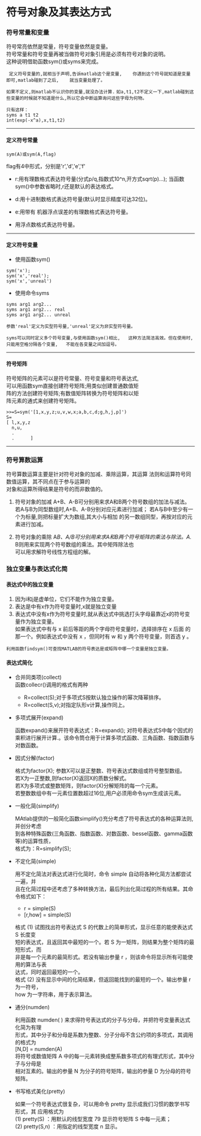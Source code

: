 # 符号对象及其表达方式

### 符号常量和变量
符号常亮依然是常量，符号变量依然是变量。  
符号常量和符号变量再被当做符号对象引用是必须有符号对象的说明。  
这种说明借助函数sym()或syms来完成。

` 定义符号变量的,就相当于声明,告诉matlab这个是变量,   
你遇到这个符号就知道是变量即可,matlab碰到了之后,   
就当变量处理了。`

`如果不定义,则matlab不认识你的变量,就没办法计算.`
`如a,t1,t2不定义一下,matlab碰到这些变量的时候就不知道是什么,所以它会中断运算询问这些字母为何物。`

```
只有这样：
syms a t1 t2
int(exp(-x^a),x,t1,t2)

```

---
#### 定义符号常量

```
sym(A)或sym(A,flag)
```
flag有4中形式，分别是'r','d','e','f'  

  * r:用有理数格式表达符号量(分式p/q,指数式10^n,开方式sqrt(p)...);
      当函数sym()中参数省略时,r还是默认的表达格式。

  * d:用十进制数格式表达符号量(默认时显示精度可达32位)。

  * e:用带有 机器浮点误差的有理数格式表达符号量。

  * 用浮点数格式表达符号量。  

---

#### 定义符号变量

* 使用函数sym()

```
sym('x');
sym('x','real');
sym('x','unreal')

```

* 使用命令syms

```
syms arg1 arg2...
syms arg1 arg2... real
syms arg1 arg2... unreal

参数'real'定义为实型符号量,'unreal'定义为非实型符号量。  
```

`syms可以同时定义多个符号变量,与使用函数sym()相比,  
这种方法简洁高效。但在使用时,只能用空格分隔各个变量,  
不能在各变量之间加逗号。`

---

#### 符号矩阵

符号矩阵的元素可以是符号常量、符号变量和符号表达式,  
可以用函数sym直接创建符号矩阵;用类似创建普通数值矩  
阵的方法创建符号矩阵;有数值矩阵转换为符号矩阵和以矩  
阵元素的通式来创建符号矩阵。

```
>>=S=sym('[1,x,y,z;u,v,w,x;a,b,c,d;g,h,j,p]')
S=
[ l,x,y,z
  n,u,
  .
  .      ]

```

---

### 符号算数运算
符号算数运算主要是针对符号对象的加减、乘除运算，其运算  法则和运算符号同数值运算，其不同点在于参与运算的  
对象和运算所得结果是符号的而非数值的。

1. 符号对象的加减
A+B、A-B可分别用来求A和B两个符号数组的加法与减法。  
若A与B为同型数组时,A+B、A-B分别对应元素进行加减；
若A与B中至少有一个为标量,则把标量扩大为数组,其大小与相加 的另一数组同型，再按对应的元素进行加减。  

2. 符号对象的乘除
A*B、A/B可分别用来求A和B两个符号矩阵的乘法与除法。A.* B则用来实现两个符号数组的乘法。其中矩阵除法也  
可以用求解符号线性方程组的解。  

### 独立变量与表达式化简

#### 表达式中的独立变量

1. 因为i和j是虚单位，它们不能作为独立变量。
2. 表达是中有x作为符号变量时,x就是独立变量
3. 表达式中没有x作为符号变量时,就从表达式中挑选打头字母最靠近x的符号变量作为独立变量。  
如果表达式中有与 x 前后等距的两个字母符号变量时，选择排序在 x 后面
的那一个。例如表达式中没有 x ，但同时有 w 和 y 两个符号变量，则首选 y 。

`利用函数findsym()可查找MATLAB的符号表达是或矩阵中哪一个变量是独立变量。`

#### 表达式简化

* 合并同类项(collect)  
函数collecr()调用的格式有两种

  * R=collect(S);对于多项式S按默认独立操作的幂次降幂排序。
  * R=collect(S,v);对指定队形v计算,操作同上。  


* 多项式展开(expand)

  函数expand()来展开符号表达式：R=expand();
对符号表达式S中每个因式的乘积进行展开计算.。该命令筒仓用于计算多项式函数、三角函数、指数函数与对数函数。

* 因式分解(factor)

  格式为factor(X);
  参数X可以是正整数、符号表达式数组或符号整型数组。  
  若X为一正整数,则factor(X)返回X的质数分解式。  
  若X为多项式或整数矩阵，则factor(X)分解矩阵的每一个元素。  
  若整数数组中有一元素位置数超过16位,用户必须用命令sym生成该元素。

* 一般化简(simplify)

  MAtlab提供的一般简化函数simplify()充分考虑了符号表达式的各种运算法则,并创分考虑  
  到各种特殊函数(三角函数、指数函数、对数函数、bessel函数、gamma函数等)的运算性质，  
  格式为：R=simplify(S);

* 不定化简(simple)

  用不定化简法对表达式进行化简时，命令 simple 自动将各种化简方法都尝试一遍，并   
  且在化简过程中还考虑了多种转换方法，最后列出化简过程的所有结果。其命令格式如下：   

  * r = simple(S)  
  * [r,how] = simple(S)  

  格式 (1) 试图找出符号表达式 S 的代数上的简单形式，显示任意的能使表达式 S 长度变  
  短的表达式，且返回其中最短的一个。若 S 为一矩阵，则结果为整个矩阵的最短形式，而  
  非是每一个元素的最简形式。若没有输出参量 r ，则该命令将显示所有可能使用的算法与表  
  达式，同时返回最短的一个。  
  格式 (2) 没有显示中间的化简结果，但返回能找到的最短的一个。输出参量 r 为一符号，  
  how 为一字符串，用于表示算法。  

* 通分(numden)

  利用函数 numden( ) 来求得符号表达式的分子与分母，并把符号变量表达式化简为有理  
  形式，其中分子和分母是系数为整数、分子分母不含公约项的多项式，其调用的格式为  
  [N,D] = numden(A)  
  将符号或数值矩阵 A 中的每一元素转换成整系数多项式的有理式形式，其中分子与分母是  
  相对互素的。输出的参量 N 为分子的符号矩阵，输出的参量 D 为分母的符号矩阵。  

* 书写格式美化(pretty)

  如果一个符号表达式很复杂，可以用命令 pretty 显示成我们习惯的数学书写形式，其
  应用格式为  
  (1) pretty(S) ：用默认的线型宽度 79 显示符号矩阵 S 中每一元素；  
  (2) pretty(S,n) ：用指定的线型宽度 n 显示。  
